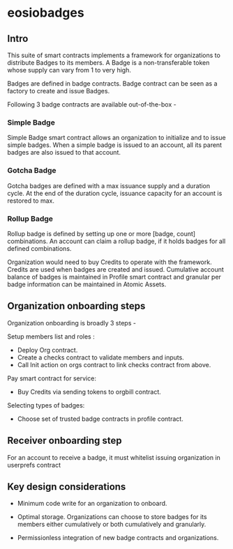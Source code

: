 # eosiobadges

## Intro
This suite of smart contracts implements a framework for organizations to distribute Badges to its members. A Badge is a non-transferable token whose supply can vary from 1 to very high. 

Badges are defined in badge contracts. Badge contract can be seen as a factory to create and issue Badges.

Following 3 badge contracts are available out-of-the-box -

### Simple Badge 
Simple Badge smart contract allows an organization to initialize and to issue simple badges. When a simple badge is issued to an account, all its parent badges are also issued to that account.

### Gotcha Badge 
Gotcha badges are defined with a max issuance supply and a duration cycle. At the end of the duration cycle, issuance capacity for an account is restored to max.

### Rollup Badge 
Rollup badge is defined by setting up one or more [badge, count] combinations. An account can claim a rollup badge, if it holds badges for all defined combinations.



Organization would need to buy Credits to operate with the framework. Credits are used when badges are created and issued. Cumulative account balance of badges is maintained in Profile smart contract and granular per badge information can be maintained in Atomic Assets. 



## Organization onboarding steps

Organization onboarding is broadly 3 steps - 
 
Setup members list and roles :
- Deploy Org contract.
- Create a checks contract to validate members and inputs.
- Call Init action on orgs contract to link checks contract from above.

Pay smart contract for service:
- Buy Credits via sending tokens to orgbill contract.

Selecting types of badges:
- Choose set of trusted badge contracts in profile contract.

## Receiver onboarding step

For an account to receive a badge, it must whitelist issuing organization in userprefs contract


## Key design considerations 

- Minimum code write for an organization to onboard. 

- Optimal storage. 
Organizations can choose to store badges for its members either cumulatively or both cumulatively and granularly.

- Permissionless integration of new badge contracts and organizations.

